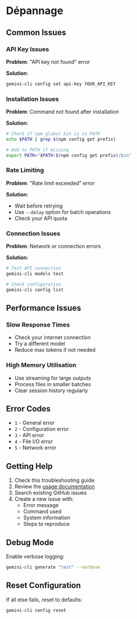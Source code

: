 # Dépannage

## Common Issues

### API Key Issues

**Problem**: "API key not found" error

**Solution**:
```bash
gemini-cli config set api-key YOUR_API_KEY
```

### Installation Issues

**Problem**: Command not found after installation

**Solution**:
```bash
# Check if npm global bin is in PATH
echo $PATH | grep $(npm config get prefix)

# Add to PATH if missing
export PATH="$PATH:$(npm config get prefix)/bin"
```

### Rate Limiting

**Problem**: "Rate limit exceeded" error

**Solution**:
- Wait before retrying
- Use `--delay` option for batch operations
- Check your API quota

### Connection Issues

**Problem**: Network or connection errors

**Solution**:
```bash
# Test API connection
gemini-cli models test

# Check configuration
gemini-cli config list
```

## Performance Issues

### Slow Response Times

- Check your internet connection
- Try a different model
- Reduce max tokens if not needed

### High Memory Utilisation

- Use streaming for large outputs
- Process files in smaller batches
- Clear session history regularly

## Error Codes

- `1` - General error
- `2` - Configuration error
- `3` - API error
- `4` - File I/O error
- `5` - Network error

## Getting Help

1. Check this troubleshooting guide
2. Review the [usage documentation](./usage.md)
3. Search existing GitHub issues
4. Create a new issue with:
   - Error message
   - Command used
   - System information
   - Steps to reproduce

## Debug Mode

Enable verbose logging:

```bash
gemini-cli generate "test" --verbose
```

## Reset Configuration

If all else fails, reset to defaults:

```bash
gemini-cli config reset
```
